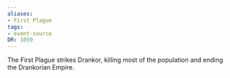 ```yaml
---
aliases:
- First Plague
tags:
- event-source
DR: 1059
---
```


The First Plague strikes Drankor, killing most of the population and ending the Drankorian Empire.